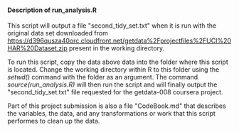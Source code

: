 #### Description of run_analysis.R

This script will output a file "second_tidy_set.txt" when it is run with the original data set downloaded from https://d396qusza40orc.cloudfront.net/getdata%2Fprojectfiles%2FUCI%20HAR%20Dataset.zip present in the working directory. 

To run this script, copy the data above data into the folder where this script is located. Change the working directory within R to this folder using the *setwd()* command with the folder as an argument. The command *source(run_analysis.R)* will then run the script and will finally output the "second_tidy_set.txt" file requested for the getdata-008 coursera project. 

Part of this project submission is also a file "CodeBook.md" that describes the variables, the data, and any transformations or work that this script performes to clean up the data.